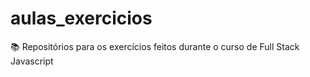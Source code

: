 # aulas_exercicios
  📚 Repositórios para os exercícios feitos durante o curso de Full Stack Javascript

